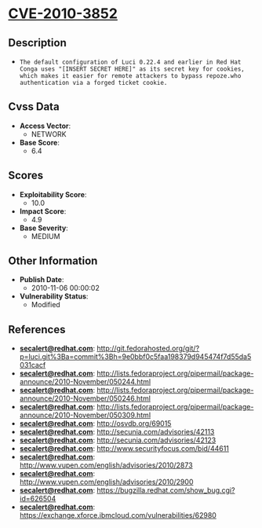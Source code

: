 
# [CVE-2010-3852](http://git.fedorahosted.org/git/?p=luci.git%3Ba=commit%3Bh=9e0bbf0c5faa198379d945474f7d55da5031cacf)

## Description

- `The default configuration of Luci 0.22.4 and earlier in Red Hat Conga uses "[INSERT SECRET HERE]" as its secret key for cookies, which makes it easier for remote attackers to bypass repoze.who authentication via a forged ticket cookie.`

## Cvss Data

- **Access Vector**:
  - NETWORK
- **Base Score**:
  - 6.4

## Scores

- **Exploitability Score**:
  - 10.0
- **Impact Score**:
  - 4.9
- **Base Severity**:
  - MEDIUM

## Other Information

- **Publish Date**:
  - 2010-11-06 00:00:02
- **Vulnerability Status**:
  - Modified

## References

- **secalert@redhat.com**: http://git.fedorahosted.org/git/?p=luci.git%3Ba=commit%3Bh=9e0bbf0c5faa198379d945474f7d55da5031cacf
- **secalert@redhat.com**: http://lists.fedoraproject.org/pipermail/package-announce/2010-November/050244.html
- **secalert@redhat.com**: http://lists.fedoraproject.org/pipermail/package-announce/2010-November/050246.html
- **secalert@redhat.com**: http://lists.fedoraproject.org/pipermail/package-announce/2010-November/050309.html
- **secalert@redhat.com**: http://osvdb.org/69015
- **secalert@redhat.com**: http://secunia.com/advisories/42113
- **secalert@redhat.com**: http://secunia.com/advisories/42123
- **secalert@redhat.com**: http://www.securityfocus.com/bid/44611
- **secalert@redhat.com**: http://www.vupen.com/english/advisories/2010/2873
- **secalert@redhat.com**: http://www.vupen.com/english/advisories/2010/2900
- **secalert@redhat.com**: https://bugzilla.redhat.com/show_bug.cgi?id=626504
- **secalert@redhat.com**: https://exchange.xforce.ibmcloud.com/vulnerabilities/62980

